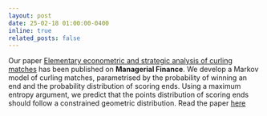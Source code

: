 ```yaml
---
layout: post
date: 25-02-18 01:00:00-0400
inline: true
related_posts: false
---
```


Our paper <a href="/publications/#2024-Fry-Aus-Fan">Elementary econometric and strategic analysis of curling matches</a> has
been published on <b>Managerial Finance</b>. We develop a Markov model of curling matches, parametrised by the probability of winning an end and the probability distribution of scoring ends. Using a maximum entropy argument, we predict that the points distribution of scoring ends should follow a constrained geometric distribution. Read the paper <a href="https://www.silviofanzon.com/assets/pdf/journal/2024-Fry-Aus-Fan.pdf">here</a>



